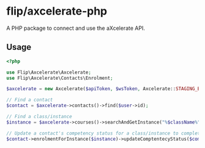 # flip/axcelerate-php

A PHP package to connect and use the aXcelerate API.

## Usage

```php
<?php

use Flip\Axcelerate\Axcelerate;
use Flip\Axcelerate\Contacts\Enrolment;

$axcelerate = new Axcelerate($apiToken, $wsToken, Axcelerate::STAGING_BASE);

// Find a contact
$contact = $axcelerate->contacts()->find($user->id);

// Find a class/instance
$instance = $axcelerate->courses()->searchAndGetInstance("%$className%", $teacher->id);

// Update a contact's competency status for a class/instance to complete
$contact->enrolmentForInstance($instance)->updateComptentecyStatus($competencyCode, Enrolment::COMPLETE);
```
